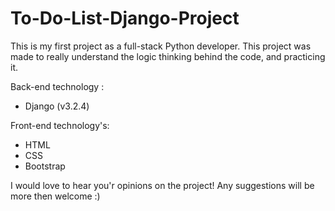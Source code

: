 # To-Do-List-Django-Project

This is my first project as a full-stack Python developer.
This project was made to really understand the logic thinking behind the code, and practicing it.

Back-end technology :
- Django (v3.2.4)

Front-end technology's:
- HTML
- CSS
- Bootstrap

I would love to hear you'r opinions on the project!
Any suggestions will be more then welcome :)
